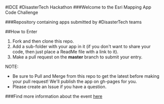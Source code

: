 #IDCE #DisasterTech Hackathon
###Welcome to the Esri Mapping App Code Challenge

###Repository containing apps submitted by #DisasterTech teams

##How to Enter
1. Fork and then clone this repo.
2. Add a sub-folder with your app in it (if you don't want to share your code, then just place a ReadMe file with a link to it).
3. Make a pull request on the **master** branch to submit your entry. 

NOTE: 
* Be sure to Pull and Merge from this repo to get the latest before making your pull request!  We'll publish the app on gh-pages for you.
* Please create an Issue if you have a question.


###Find more information about the event [here](http://disastertech.github.io/)
